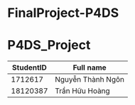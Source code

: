# FinalProject-P4DS

# P4DS_Project

| StudentID | Full name         |
| --------- | ----------------- |
| 1712617   | Nguyễn Thành Ngôn |
| 18120387  | Trần Hữu Hoàng    |


                                            

